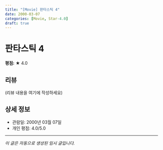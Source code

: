 ```yaml
---
title: "[Movie] 판타스틱 4"
date: 2000-03-07
categories: [Movie, Star-4.0]
draft: true
---
```


# 판타스틱 4

**평점:** ★ 4.0

## 리뷰

(리뷰 내용을 여기에 작성하세요)

## 상세 정보

- 관람일: 2000년 03월 07일
- 개인 평점: 4.0/5.0

---

*이 글은 자동으로 생성된 임시 글입니다.*
